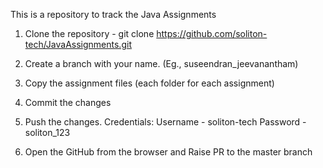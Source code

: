This is a repository to track the Java Assignments

1. Clone the repository - git clone https://github.com/soliton-tech/JavaAssignments.git
2. Create a branch with your name. (Eg., suseendran_jeevanantham)
3. Copy the assignment files (each folder for each assignment)
4. Commit the changes
5. Push the changes. 
   Credentials: 
   Username - soliton-tech
   Password - soliton_123
   
6. Open the GitHub from the browser and Raise PR to the master branch